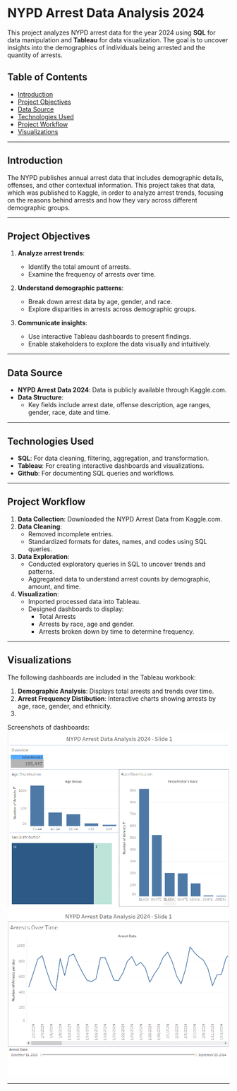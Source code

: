 # NYPD Arrest Data Analysis 2024

This project analyzes NYPD arrest data for the year 2024 using **SQL** for data manipulation and **Tableau** for data visualization. The goal is to uncover insights into the demographics of individuals being arrested and the quantity of arrests. 

## Table of Contents

- [Introduction](#introduction)
- [Project Objectives](#project-objectives)
- [Data Source](#data-source)
- [Technologies Used](#technologies-used)
- [Project Workflow](#project-workflow)
- [Visualizations](#visualizations)

---

## Introduction

The NYPD publishes annual arrest data that includes demographic details, offenses, and other contextual information. This project takes that data, which was published to Kaggle, in order to analyze arrest trends, focusing on the reasons behind arrests and how they vary across different demographic groups. 

---

## Project Objectives

1. **Analyze arrest trends**:
   - Identify the total amount of arrests.
   - Examine the frequency of arrests over time.

2. **Understand demographic patterns**:
   - Break down arrest data by age, gender, and race.
   - Explore disparities in arrests across demographic groups.

3. **Communicate insights**:
   - Use interactive Tableau dashboards to present findings.
   - Enable stakeholders to explore the data visually and intuitively.

---

## Data Source

- **NYPD Arrest Data 2024**: Data is publicly available through Kaggle.com.  
- **Data Structure**: 
  - Key fields include arrest date, offense description, age ranges, gender, race, date and time.

---

## Technologies Used

- **SQL**: For data cleaning, filtering, aggregation, and transformation. 
- **Tableau**: For creating interactive dashboards and visualizations.  
- **Github**: For documenting SQL queries and workflows.

---

## Project Workflow

1. **Data Collection**: Downloaded the NYPD Arrest Data from Kaggle.com.
2. **Data Cleaning**: 
   - Removed incomplete entries.
   - Standardized formats for dates, names, and codes using SQL queries.
3. **Data Exploration**:
   - Conducted exploratory queries in SQL to uncover trends and patterns.
   - Aggregated data to understand arrest counts by demographic, amount, and time.
4. **Visualization**:
   - Imported processed data into Tableau.
   - Designed dashboards to display:
     - Total Arrests
     - Arrests by race, age and gender.
     - Arrests broken down by time to determine frequency.

---

## Visualizations

The following dashboards are included in the Tableau workbook:

1. **Demographic Analysis**: Displays total arrests and trends over time.
2. **Arrest Frequency Distibution**: Interactive charts showing arrests by age, race, gender, and ethnicity.
3. 

Screenshots of dashboards:  
![Demographic Analysis](demographics.PNG)  
![Arrest Frequency Distibution](frequency.PNG)  

---
